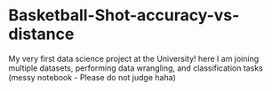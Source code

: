 # Basketball-Shot-accuracy-vs-distance
My very first  data science project at the University! here I am joining multiple datasets, performing data wrangling,  and classification tasks (messy notebook  -  Please do not judge haha)

